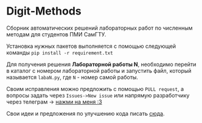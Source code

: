 # Digit-Methods
Сборник автоматических решений лабораторных работ по численным методам для студентов ПМИ СамГТУ.

Установка нужных пакетов выполняется с помощью следующей команды
`pip install -r requirement.txt`

Для получения решения <b>Лабораторной работы N</b>, необходимо перейти в каталог с номером лабораторной работы и 
запустить файл, который называется `labaN.py`, где `N` - номер самой работы.


Своим исправления можно предложить с помощью `PULL request`, а вопросы задать через `Issues->New issue` или напрямую
разработчику через телеграм -> <a href="https://t.me/AgottenDen">нажми на меня :3</a>

Свои идеи и предложения по улучшению кода писать <a href="https://t.me/maruexy"> сюда</a>.
